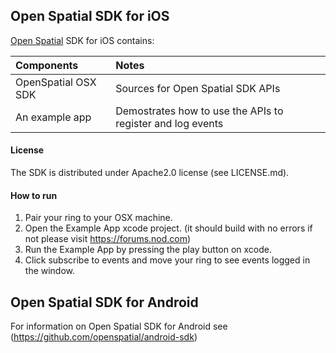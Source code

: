 ## Open Spatial SDK for iOS

[Open Spatial](http://openspatial.net) SDK for iOS contains:

| Components            | Notes
| :---------            | :----
| OpenSpatial OSX SDK   | Sources for Open Spatial SDK APIs
| An example app        | Demostrates how to use the APIs to register and log events


#### License
The SDK is distributed under Apache2.0 license (see LICENSE.md).

#### How to run

1. Pair your ring to your OSX machine.
2. Open the Example App xcode project. (it should build with no errors if not please visit https://forums.nod.com)
3. Run the Example App by pressing the play button on xcode.
4. Click subscribe to events and move your ring to see events logged in the window.

## Open Spatial SDK for Android

For information on Open Spatial SDK for Android see (https://github.com/openspatial/android-sdk)
